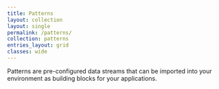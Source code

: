 ```yaml
---
title: Patterns
layout: collection
layout: single
permalink: /patterns/
collection: patterns
entries_layout: grid
classes: wide
---
```


Patterns are pre-configured data streams that can be imported into your environment as building blocks for your applications.
